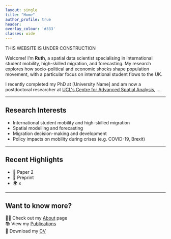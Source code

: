 ```yaml
---
layout: single
title: "Home"
author_profile: true
header:
overlay_colour: '#333'
classes: wide
---
```


THIS WEBSITE IS UNDER CONSTRUCTION

Welcome! I’m **Ruth**, a spatial data scientist specialising in international student mobility, high-skilled migration, and forecasting. My research explores how socio-political and economic shocks shape population movement, with a particular focus on international student flows to the UK.

I recently completed my PhD at [University Name] and am now a postdoctoral researcher at [UCL's Centre for Advanced Spatial Analysis](https://www.ucl.ac.uk/bartlett/casa), .... 

---

## Research Interests

- International student mobility and high-skilled migration  
- Spatial modelling and forecasting  
- Migration decision-making and development  
- Policy impacts on mobility during crises (e.g. COVID-19, Brexit)

---

## Recent Highlights

- 📄 Paper 2
- 🧮 Preprint
- 🌍 x

---

## Want to know more?

👩‍🔬 Check out my [About](/about/) page  
📚 View my [Publications](/publications/)  
📄 Download my [CV](/cv/)

